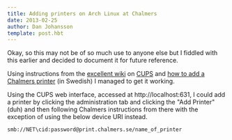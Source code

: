 ```yaml
---
title: Adding printers on Arch Linux at Chalmers
date: 2013-02-25
author: Dan Johansson
template: post.hbt
---
```

Okay, so this may not be of so much use to anyone else but I fiddled with this earlier and decided to document it for future reference.

Using instructions from the [excellent wiki](https://wiki.archlinux.org/) on [CUPS](https://wiki.archlinux.org/index.php/CUPS_printer_sharing#Configuration_using_the_web_interface) and [how to add a Chalmers printer](https://student.portal.chalmers.se/sv/kontaktochservice/it-passerkort-kopiering/egenadministrerad/linux/utskrifter/Sidor/anslut-till-skrivare.aspx) (in Swedish) I managed to get it working.

Using the CUPS web interface, accessed at http://localhost:631, I could add a printer by clicking the administration tab and clicking the "Add Printer" (duh) and then following Chalmers instructions from there with the exception of using the below device URI instead.

```
smb://NET\cid:password@print.chalmers.se/name_of_printer
```
